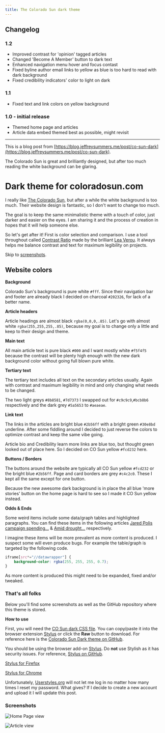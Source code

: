 ```yaml
---
title: The Colorado Sun dark theme
---
```

## Changelog

### **1.2**

- Improved contrast for 'opinion' tagged articles
- Changed 'Become A Member' button to dark text
- Enhanced navigation menu hover and focus contast
- Fixed byline author email links to yellow as blue is too hard to read with dark background
- Fixed credibility indicators' color to light on dark

### **1.1**

- Fixed text and link colors on yellow background

### **1.0 - initial release**

- Themed home page and articles
- Article data embed themed best as possible, might revisit

---
This is a blog post from [https://blog.jeffreysummers.me/post/co-sun-dark](https://blog.jeffreysummers.me/post/co-sun-dark).

The Colorado Sun is great and brilliantly designed, but after too much reading the white background can be glaring.

# Dark theme for coloradosun.com

I really like [The Colorado Sun](https://coloradosun.com/), but after a while the white background is too much. Their website design is fantastic, so I don't want to change too much.

The goal is to keep the same minimalistic theme with a touch of color, just darker and easier on the eyes. I am sharing it and the process of creation in hopes that it will help someone else.

So let's get after it! First is color selection and comparison. I use a tool throughout called [Contrast Ratio](https://contrast-ratio.com/) made by the brilliant [Lea Verou](http://lea.verou.me/). It always helps me balance contrast and text for maximum legibility on projects.

Skip to [screenshots](#screenshots).

## Website colors
**Background**

Colorado Sun's background is pure white `#fff`. Since their navigation bar and footer are already black I decided on charcoal `#202326`, for lack of a better name.

**Article headers**

Article headings are almost black `rgba(0,0,0,.85)`. Let's go with almost white `rgba(255,255,255,.85)`, because my goal is to change only a little and keep to their design and theme.

**Main text**

All main article text is pure black `#000` and I want mostly white `#f5f4f5` because the contrast will be plenty high enough with the new dark background color without going full blown pure white.

**Tertiary text**

The tertiary text includes all text on the secondary articles usually. Again with contrast and maximum legibility in mind and only changing what needs to be changed.

The two light greys `#8b8581`, `#7d7373` I swapped out for `#c9c9c9`,`#bcb8b6` respectively and the dark grey `#5a5653` to `#aeaeae`.

**Link text**

The links in the articles are bright blue `#2b56ff` with a bright green `#30e8bd` underline. After some fiddling around I decided to just reverse the colors to optimize contrast and keep the same vibe going.

Article bio and Credibility learn more links are blue too, but thought green looked out of place here. So I decided on CO Sun yellow `#fcd232` here.

**Buttons / Borders**

The buttons around the website are typically all CO Sun yellow `#fcd232` or the bright blue `#2b56ff`. Page and card borders are grey `#c4c2c0`. These I kept all the same except for one button.

Because the new awesome dark background is in place the all blue 'more stories' button on the home page is hard to see so I made it CO Sun yellow instead.

**Odds & Ends**

Some weird items include some data/graph tables and highlighted paragraphs. You can find these items in the following articles [Jared Polis campaign spending...](https://coloradosun.com/2018/09/14/jared-polis-campaign-spending-governor-race-2018/) & [Amid drought...](https://coloradosun.com/2018/09/12/colorado-water-law-drought-climate-change/) respectively.

I imagine these items will be more prevalent as more content is produced. I suspect some will even produce bugs. For example the table/graph is targeted by the following code.

```css
iframe[src*="//datawrapper"] {
	background-color: rgba(255, 255, 255, 0.7);
}
```

As more content is produced this might need to be expanded, fixed and/or tweaked.

### That's all folks

Below you'll find some screenshots as well as the GitHub repository where this theme is stored.

**How to use**

First, you will need the [CO Sun dark CSS file](https://github.com/obscuredetour/dark-co-sun/blob/master/co-sun-dark.css). You can copy/paste it into  the browser extension [Stylus](https://add0n.com/stylus.html) or click the **Raw** button to download. For reference here is the [Colorado Sun Dark theme on GitHub](https://github.com/obscuredetour/dark-co-sun).

You should be using the browser add-on [Stylus](https://add0n.com/stylus.html). Do **not** use Stylish as it has security issues. For reference, [Stylus on GitHub](https://github.com/openstyles/stylus).

[Stylus for Firefox](https://addons.mozilla.org/en-US/firefox/addon/styl-us/)

[Stylus for Chrome](https://chrome.google.com/webstore/detail/stylus/clngdbkpkpeebahjckkjfobafhncgmne?hl=en)

 Unfortunately, [Userstyles.org](https://userstyles.org/) will not let me log in no matter how many times I reset my password. What gives? If I decide to create a new account and upload it I will update this post.

### Screenshots

![Home Page view](https://github.com/obscuredetour/dark-co-sun/raw/master/screenshot-homepage.jpg)

![Article view](https://github.com/obscuredetour/dark-co-sun/raw/master/screenshot-article.jpg)
